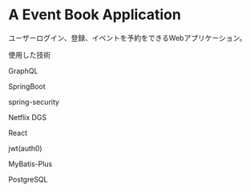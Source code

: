 # A Event Book Application

ユーザーログイン、登録、イベントを予約をできるWebアプリケーション。

使用した技術

GraphQL

SpringBoot

spring-security

Netflix DGS

React

jwt(auth0)

MyBatis-Plus

PostgreSQL

[//]: #
